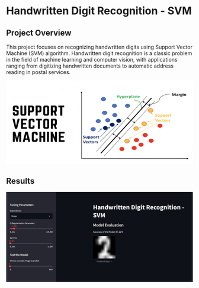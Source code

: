 
Handwritten Digit Recognition - SVM
====================================================================================================================

Project Overview
-------------------
This project focuses on recognizing handwritten digits using Support Vector Machine (SVM) algorithm. 
Handwritten digit recognition is a classic problem in the field of machine learning and computer vision, 
with applications ranging from digitizing handwritten documents to automatic address reading in postal services.

![K-Nearest Neighbors](build/html/_images/Support-Vector-Machine.png)



Results
-------------------------------------------

![Model Performance](build/html/_images/3.1.jpg)

